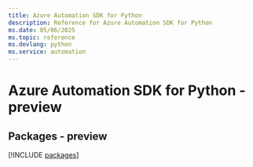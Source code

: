 ```yaml
---
title: Azure Automation SDK for Python
description: Reference for Azure Automation SDK for Python
ms.date: 05/06/2025
ms.topic: reference
ms.devlang: python
ms.service: automation
---
```

# Azure Automation SDK for Python - preview
## Packages - preview
[!INCLUDE [packages](automation-index.md)]